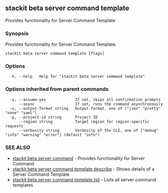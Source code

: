 ## stackit beta server command template

Provides functionality for Server Command Template

### Synopsis

Provides functionality for Server Command Template.

```
stackit beta server command template [flags]
```

### Options

```
  -h, --help   Help for "stackit beta server command template"
```

### Options inherited from parent commands

```
  -y, --assume-yes             If set, skips all confirmation prompts
      --async                  If set, runs the command asynchronously
  -o, --output-format string   Output format, one of ["json" "pretty" "none" "yaml"]
  -p, --project-id string      Project ID
      --region string          Target region for region-specific requests
      --verbosity string       Verbosity of the CLI, one of ["debug" "info" "warning" "error"] (default "info")
```

### SEE ALSO

* [stackit beta server command](./stackit_beta_server_command.md)	 - Provides functionality for Server Command
* [stackit beta server command template describe](./stackit_beta_server_command_template_describe.md)	 - Shows details of a Server Command Template
* [stackit beta server command template list](./stackit_beta_server_command_template_list.md)	 - Lists all server command templates

